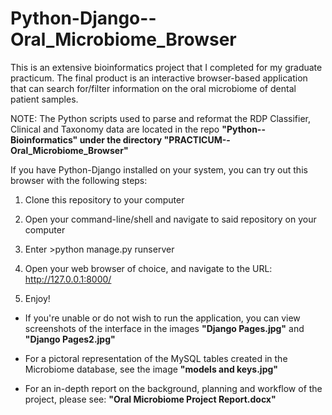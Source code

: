 Python-Django--Oral_Microbiome_Browser
======================================
This is an extensive bioinformatics project that I completed for my graduate practicum. The final product is an interactive browser-based application that can search for/filter information on the oral microbiome of dental patient samples. 

NOTE: The Python scripts used to parse and reformat the RDP Classifier, Clinical and Taxonomy data are located in the repo **"Python--Bioinformatics" under the directory "PRACTICUM--Oral_Microbiome_Browser"**

If you have Python-Django installed on your system, you can try out this browser with the following steps:

1) Clone this repository to your computer

2) Open your command-line/shell and navigate to said repository on your computer

3) Enter >python manage.py runserver

4) Open your web browser of choice, and navigate to the URL: http://127.0.0.1:8000/

5) Enjoy!  


* If you're unable or do not wish to run the application, you can view screenshots of the interface in the images **"Django Pages.jpg"** and **"Django Pages2.jpg"**

* For a pictoral representation of the MySQL tables created in the Microbiome database, see the image **"models and keys.jpg"**

* For an in-depth report on the background, planning and workflow of the project, please see: **"Oral Microbiome Project Report.docx"**




